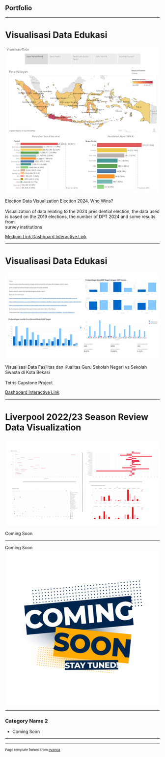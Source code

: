 ## Portfolio

---
# Visualisasi Data Edukasi
<img src="https://github.com/syahruaru/syahruaru.github.io/blob/master/images/Visualisasi%20Data.png?raw=true"/>

  Election Data Visualization
  Election 2024, Who Wins?
  <br><br>
  Visualization of data relating to the 2024 presidential election, the data used is based on the 2019 elections, the number of DPT 2024 and some results from     
  survey institutions
  
   <a href="https://medium.com/@aruromadhon/pilpres-2024-siapa-unggul-1d56ab6004d6">Medium Link </a> 
   <a href="https://public.tableau.com/views/ProjectPemilu/VisualisasiData?:language=en-US&:display_count=n&:origin=viz_share_link">Dashboard Interactive Link </a> 
   
---
# Visualisasi Data Edukasi
<img src="https://github.com/syahruaru/syahruaru.github.io/blob/master/images/project1.jpg?raw=true"/>

  Visualisasi Data Fasilitas dan Kualitas Guru Sekolah Negeri vs Sekolah Swasta di Kota Bekasi
  <br><br>
  Tetris Capstone Project 
  
   <a href="https://syahruaru-capstone-project-edu-capstone-project-edu-nnsc05.streamlit.app/">Dashboard Interactive Link </a> 
   
---
# Liverpool 2022/23 Season Review Data Visualization
<img src="https://github.com/syahruaru/syahruaru.github.io/blob/master/images/project2.jpg?raw=true"/>

Coming Soon

---
Coming Soon
<img src="https://github.com/syahruaru/syahruaru.github.io/blob/master/images/Updated%20Soon.jpg?raw=true"/>

---


### Category Name 2

- Coming Soon

---




---
<p style="font-size:11px">Page template forked from <a href="https://github.com/evanca/quick-portfolio">evanca</a></p>
<!-- Remove above link if you don't want to attibute -->
